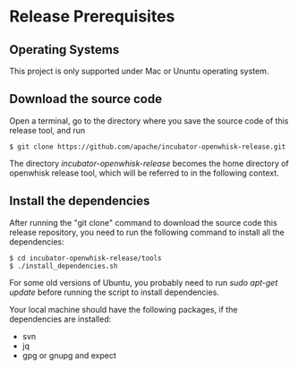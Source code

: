 <!--
#
# Licensed to the Apache Software Foundation (ASF) under one or more
# contributor license agreements.  See the NOTICE file distributed with
# this work for additional information regarding copyright ownership.
# The ASF licenses this file to You under the Apache License, Version 2.0
# (the "License"); you may not use this file except in compliance with
# the License.  You may obtain a copy of the License at
#
#     http://www.apache.org/licenses/LICENSE-2.0
#
# Unless required by applicable law or agreed to in writing, software
# distributed under the License is distributed on an "AS IS" BASIS,
# WITHOUT WARRANTIES OR CONDITIONS OF ANY KIND, either express or implied.
# See the License for the specific language governing permissions and
# limitations under the License.
#
-->

# Release Prerequisites

## Operating Systems

This project is only supported under Mac or Ununtu operating system.

## Download the source code

Open a terminal, go to the directory where you save the source code of this release tool, and run

```
$ git clone https://github.com/apache/incubator-openwhisk-release.git
```

The directory _incubator-openwhisk-release_ becomes the home directory of openwhisk release tool, which will be referred to
in the following context.

## Install the dependencies

After running the "git clone" command to download the source code this release repository, you need to run the following
command to install all the dependencies:

```
$ cd incubator-openwhisk-release/tools
$ ./install_dependencies.sh
```

For some old versions of Ubuntu, you probably need to run _sudo apt-get update_ before running the script to install
dependencies.

Your local machine should have the following packages, if the dependencies are installed:

 - svn
 - jq
 - gpg or gnupg and expect
